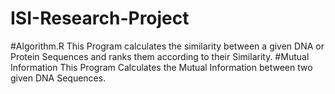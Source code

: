 # ISI-Research-Project
#Algorithm.R 
This Program calculates the similarity between a given DNA or Protein Sequences and ranks them according to their Similarity.
#Mutual Information
This Program Calculates the Mutual Information between two given DNA Sequences. 
